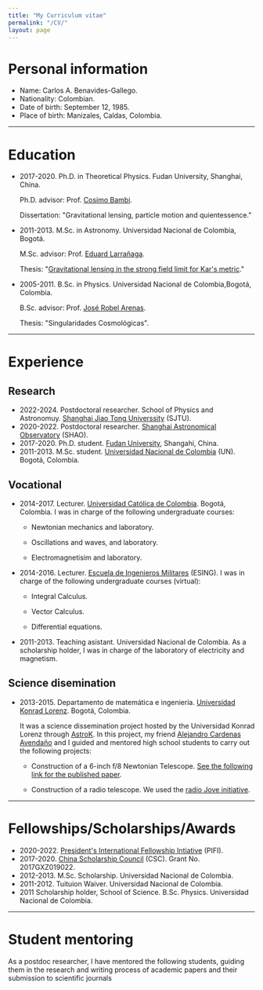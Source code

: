 ```yaml
---
title: "My Curriculum vitae"
permalink: "/CV/"
layout: page
---
```


# Personal information
- Name: Carlos A. Benavides-Gallego.
- Nationality: Colombian.
- Date of birth: September 12, 1985.
- Place of birth: Manizales, Caldas, Colombia.
  
-----------------------------------------------------------------------------
# Education
- 2017-2020. Ph.D. in Theoretical Physics. Fudan University, Shanghai, China.

  Ph.D. advisor: Prof. [Cosimo Bambi](https://cosimobambi.github.io).

  Dissertation: "Gravitational lensing, particle motion and quientessence."
  
- 2011-2013. M.Sc. in Astronomy. Universidad Nacional de Colombia, Bogotá.
  
  M.Sc. advisor: Prof. [Eduard Larrañaga](https://scholar.google.com.co/citations?user=HyknmA8AAAAJ&hl=en).
  
  Thesis: "[Gravitational lensing in the strong field limit for Kar's metric](https://repositorio.unal.edu.co/handle/unal/75081)."
  
- 2005-2011. B.Sc. in Physics. Universidad Nacional de Colombia,Bogotá, Colombia.

  B.Sc. advisor: Prof. [José Robel Arenas](https://scholar.google.com/citations?user=IEVLREYAAAAJ&hl=es).

  Thesis: "Singularidades Cosmológicas".


-----------------------------------------------------------------------------
# Experience
## Research
- 2022-2024. Postdoctoral researcher. School of Physics and Astronomuy. [Shanghai Jiao Tong Universsity](https://www.physics.sjtu.edu.cn/en/) (SJTU).
- 2020-2022. Postdoctoral researcher. [Shanghai Astronomical Observatory](http://english.shao.cas.cn) (SHAO).
- 2017-2020. Ph.D. student. [Fudan University](https://cosimobambi.github.io), Shangahi, China.
- 2011-2013. M.Sc. student. [Universidad Nacional de Colombia](https://www.instagram.com/astronomiaoan/?hl=en) (UN). Bogotá, Colombia.

## Vocational 
- 2014-2017. Lecturer. [Universidad Católica de Colombia](https://www.ucatolica.edu.co/portal/). Bogotá, Colombia. I was in charge of the following undergraduate courses:

  * Newtonian mechanics and laboratory.

  * Oscillations and waves, and laboratory.

  * Electromagnetisim and laboratory.

- 2014-2016. Lecturer. [Escuela de Ingenieros Militares](https://www.esing.mil.co/ingenieria-civil-a-distancia/) (ESING). I was in charge of the following undergraduate courses (virtual):

  * Integral Calculus.

  * Vector Calculus.

  * Differential equations.

- 2011-2013. Teaching asistant. Universidad Nacional de Colombia. As a scholarship holder, I was in charge of the laboratory of electricity and magnetism.

## Science disemination

- 2013-2015. Departamento de matemática e ingeniería. [Universidad Konrad Lorenz](https://www.konradlorenz.edu.co). Bogotá, Colombia.

  It was a science dissemination project hosted by the Universidad Konrad      Lorenz through [AstroK](https://www.konradlorenz.edu.co/cat-blog/astrok/). In this project, my friend [Alejandro Cardenas Avendaño](https://alejandroc137.bitbucket.io) and I guided and mentored high school students to carry out the following projects: 

  * Construction of a 6-inch f/8 Newtonian Telescope. [See the following link for the published paper](https://innovacionyciencia.com/public/revista/85).

  * Construction of a radio telescope. We used the [radio Jove initiative](https://science.nasa.gov/citizen-science/radio-jove/).

-----------------------------------------------------------------------------

# Fellowships/Scholarships/Awards

- 2020-2022. [President's International Fellowship Intiative](https://english.ucas.ac.cn/index.php/join/job-vacancy/2140-cas-president-s-international-fellowship-initiative) (PIFI).
- 2017-2020. [China Scholarship Council](https://www.chinesescholarshipcouncil.com) (CSC). Grant No. 2017GXZ019022.
- 2012-2013. M.Sc. Scholarship. Universidad Nacional de Colombia.
- 2011-2012. Tuituion Waiver. Universidad Nacional de Colombia.
- 2011 Scholarship holder, School of Science. B.Sc. Physics. Universidad Nacional de Colombia. 

-----------------------------------------------------------------------------

# Student mentoring
  
  As a postdoc researcher, I have mentored the following students, guiding them in the research and writing process of academic papers and their submission to scientific journals  
    


